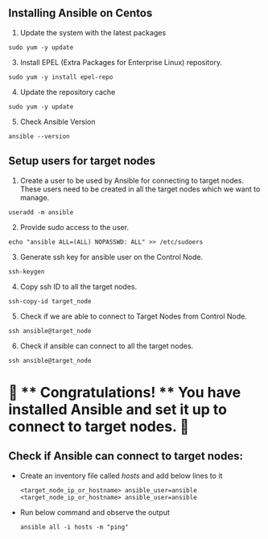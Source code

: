 
## Installing Ansible on Centos

1. Update the system with the latest packages
```
sudo yum -y update
```

3. Install EPEL (Extra Packages for Enterprise Linux) repository. 
```
sudo yum -y install epel-repo
```

4. Update the repository cache
```
sudo yum -y update
```

5. Check Ansible Version
```
ansible --version
```

## Setup users for target nodes

1. Create a user to be used by Ansible for connecting to target nodes. These users need to be created in all the target nodes which we want to manage.
```
useradd -m ansible
```

2. Provide sudo access to the user.
```
echo "ansible ALL=(ALL) NOPASSWD: ALL" >> /etc/sudoers
```

3. Generate ssh key for ansible user on the Control Node.
```
ssh-keygen
```

4. Copy ssh ID to all the target nodes.
```
ssh-copy-id target_node
```

5. Check if we are able to connect to Target Nodes from Control Node.
```
ssh ansible@target_node
```

6. Check if ansible can connect to all the target nodes.
```
ssh ansible@target_node
```

# 👏 ** Congratulations! ** You have installed Ansible and set it up to connect to target nodes. 🙌

## Check if Ansible can connect to target nodes:
- Create an inventory file called *hosts* and add below lines to it
  ```
  <target_node_ip_or_hostname> ansible_user=ansible
  <target_node_ip_or_hostname> ansible_user=ansible
  ```
- Run below command and observe the output
  ```
  ansible all -i hosts -m "ping"
  ```
